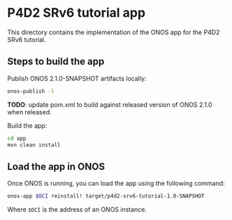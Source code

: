 # P4D2 SRv6 tutorial app

This directory contains the implementation of the ONOS app for the P4D2 SRv6
tutorial.

## Steps to build the app

Publish ONOS 2.1.0-SNAPSHOT artifacts locally:

```bash
onos-publish -l
```

**TODO**: update pom.xml to build against released version of ONOS 2.1.0 when
released.

Build the app:
```bash
cd app
mvn clean install
```

## Load the app in ONOS

Once ONOS is running, you can load the app using the following command:

```bash
onos-app $OCI reinstall! target/p4d2-srv6-tutorial-1.0-SNAPSHOT
```

Where `$OCI` is the address of an ONOS instance.
